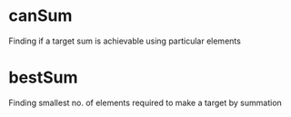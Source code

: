 # canSum
Finding if a target sum is achievable using particular elements
# bestSum
Finding smallest no. of elements required to make a target by summation

